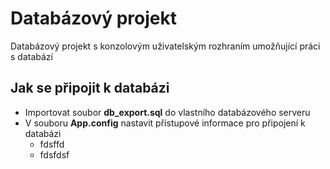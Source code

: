 # Databázový projekt
Databázový projekt s konzolovým uživatelským rozhraním umožňující práci s databází

## Jak se připojit k databázi 
- Importovat soubor **db_export.sql** do vlastního databázového serveru
- V souboru **App.config** nastavit přístupové informace pro připojení k databázi
    - fdsffd
    - fdsfdsf
